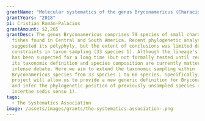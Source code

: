 ```yaml
---
grantName: "Molecular systematics of the genus Bryconamericus (Characidae: Stevardiinae)"
grantYears: "2018"
pi: Cristian Román-Palacios
grantAmount: $2,265
grantDesc: The genus Bryconamericus comprises 79 species of small characid
  fishes found in Central and South America. Recent phylogenetic analyses have
  suggested its polyphyly, but the extent of conclusions was limited due to
  constraints in taxon sampling (33 species 1). Although the lineage's polyphyly
  has been suspected for a long time (but not formally tested until recently),
  its taxonomic definition and species composition are currently matter of
  intense debate. Here we aim to extend the taxonomic sampling within
  Bryconamericus species from 33 species 1 to 68 species. Specifically, this
  project will allow us to provide a new generic definition for Bryconamericus,
  and infer the phylogenetic position of previously unsampled species (i.e.,
  incertae sedis sensu 1).
tags:
  - The Systematics Association
image: /assets/images/grants/the-systematics-association-.png
---
```


